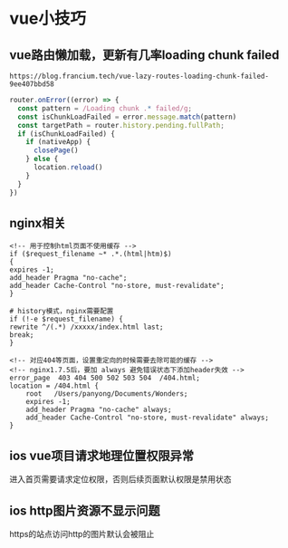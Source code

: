 # vue小技巧

## vue路由懒加载，更新有几率loading chunk failed
```
https://blog.francium.tech/vue-lazy-routes-loading-chunk-failed-9ee407bbd58
```

```js
router.onError((error) => {
  const pattern = /Loading chunk .* failed/g;
  const isChunkLoadFailed = error.message.match(pattern)
  const targetPath = router.history.pending.fullPath;
  if (isChunkLoadFailed) {
    if (nativeApp) {
      closePage()
    } else {
      location.reload()
    }
  }
})
```
## nginx相关
```nginx
<!-- 用于控制html页面不使用缓存 -->
if ($request_filename ~* .*.(html|htm)$)
{
expires -1;
add_header Pragma "no-cache";
add_header Cache-Control "no-store, must-revalidate";
}
```
```nginx
# history模式，nginx需要配置
if (!-e $request_filename) {
rewrite ^/(.*) /xxxxx/index.html last;
break;
}

```
```nginx
<!-- 对应404等页面，设置重定向的时候需要去除可能的缓存 -->
<!-- nginx1.7.5后，要加 always 避免错误状态下添加header失效 -->
error_page  403 404 500 502 503 504  /404.html;
location = /404.html {
    root   /Users/panyong/Documents/Wonders;
    expires -1;
    add_header Pragma "no-cache" always;
    add_header Cache-Control "no-store, must-revalidate" always;
}
```

## ios vue项目请求地理位置权限异常
进入首页需要请求定位权限，否则后续页面默认权限是禁用状态

## ios http图片资源不显示问题
https的站点访问http的图片默认会被阻止